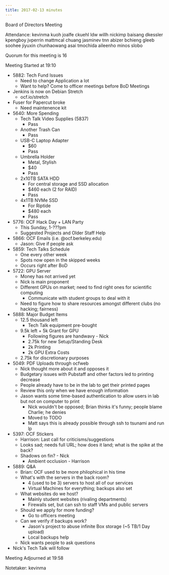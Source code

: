```yaml
---
title: 2017-02-13 minutes
---
```

Board of Directors Meeting

Attendance:
kevinma
kuoh
joalfe
ckuehl
ldw
willh
nickimp
baisang
dkessler
kpengboy
jvperrin
mattmcal
chuang
jasminev
tnn
abizer
bchieng
gleeb
soohee
jiyuxin
chunhaowang
asai
tmochida
aileenho
minos
slobo

Quorum for this meeting is 16

Meeting Started at 19:10

* 5882: Tech Fund Issues
  * Need to change Application a lot
  * Want to help? Come to officer meetings before BoD Meetings
* Jenkins is now on Debian Stretch
  * ocf.io/stretch
* Fuser for Papercut broke
  * Need maintenence kit
* 5640: More Spending
  * Tech Talk Video Supplies (5837)
    * Pass
  * Another Trash Can
    * Pass
  * USB-C Laptop Adapter
    * $60
    * Pass
  * Umbrella Holder
    * Metal, Stylish
    * $40
    * Pass
  * 2x10TB SATA HDD
    * For central storage and SSD allocation
    * $460 each (2 for RAID)
    * Pass
  * 4x1TB NVMe SSD
    * For Riptide
    * $480 each
    * Pass
* 5776: OCF Hack Day + LAN Party
  * This Sunday, 1-???pm
  * Suggested Projects and Older Staff Help
* 5866: OCF Emails (i.e. @ocf.berkeley.edu)
  * Jason: Give if people ask
* 5859: Tech Talks Schedule
  * One every other week
  * Spots now open in the skipped weeks
  * Occurs right after BoD
* 5722: GPU Server
  * Money has not arrived yet
  * Nick is main proponent
  * Different GPUs on market; need to find right ones for scientific computing
    * Communicate with student groups to deal with it
  * Need to figure how to share resources amongst different clubs (no hacking; fairness)
* 5888: Major Budget Items
  * 12.5 thousand left
    * Tech Talk equipment pre-bought
  * 9.5k left + 5k Grant for GPU
    * Following figures are handwavy - Nick
    * 2.75k for new Setup/Standing Desk
    * 2k Printing
    * 2k GPU Extra Costs
  * 2.75k for discretionary purposes
* 5049: PDF Uploads through ocfweb
  * Nick thought more about it and opposes it
  * Budgetary issues with Pubstaff and other factors led to printing decrease
  * People already have to be in the lab to get their printed pages
  * Review this only when we have enough information
  * Jason wants some time-based authentication to allow users in lab but not on computer to print
    * Nick wouldn't be opposed; Brian thinks it's funny; people blame Charlie; he denies
    * Moved to TODO
    * Matt says this is already possible through ssh to tsunami and run lp
* 5397: OCF Stickers
  * Harrison: Last call for criticisms/suggestions
  * Looks sad; needs full URL; how does it land; what is the spike at the back?
  * Shadows on fin? - Nick
    * Ambient occlusion - Harrison
* 5889: Q&A
  * Brian: OCF used to be more philophical in his time
  * What's with the servers in the back room?
    * 4 (used to be 3) servers to host all of our services
    * Virtual Machines for everything; backups also set
  * What websites do we host?
    * Mainly student websites (rivaling departments)
    * Firewalls set, but can ssh to staff VMs and public servers
  * Should we apply for more funding?
    * Go to officers meeting
  * Can we verify if backups work?
    * Jason's project to abuse infinite Box storage (~5 TB/1 Day upload)
    * Local backups help
  * Nick wants people to ask questions
* Nick's Tech Talk will follow

Meeting Adjourned at 19:58

Notetaker: kevinma
